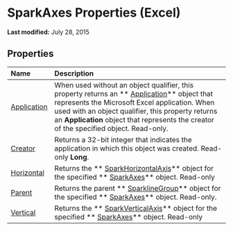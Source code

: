 
# SparkAxes Properties (Excel)

 **Last modified:** July 28, 2015


## Properties



|**Name**|**Description**|
|:-----|:-----|
| [Application](ee7a581a-e0f8-a5bb-0ba6-01f0674da347.md)|When used without an object qualifier, this property returns an  ** [Application](19b73597-5cf9-4f56-8227-b5211f657f6f.md)** object that represents the Microsoft Excel application. When used with an object qualifier, this property returns an **Application** object that represents the creator of the specified object. Read-only.|
| [Creator](a5a60f1d-acb4-18f2-178a-4a71338ad606.md)|Returns a 32-bit integer that indicates the application in which this object was created. Read-only  **Long**.|
| [Horizontal](7519ca71-d22f-2312-b0ae-0defa3ff1991.md)|Returns the  ** [SparkHorizontalAxis](2926cb18-c3a2-6a09-16da-ccec15c7f391.md)** object for the specified ** [SparkAxes](bcd36a3c-772e-3317-b22e-27447ce23e5b.md)** object. Read-only|
| [Parent](519084e1-d957-8a6d-d8a1-6b18e4b904b7.md)|Returns the parent  ** [SparklineGroup](cc694d97-a3d3-3473-2e37-0ede67b97680.md)** object for the specified ** [SparkAxes](bcd36a3c-772e-3317-b22e-27447ce23e5b.md)** object. Read-only.|
| [Vertical](fba4852b-3477-aaa4-9b56-7bbe4abacd98.md)|Returns the  ** [SparkVerticalAxis](27c34337-b8a9-cdad-1716-343cea54cc87.md)** object for the specified ** [SparkAxes](bcd36a3c-772e-3317-b22e-27447ce23e5b.md)** object. Read-only|
